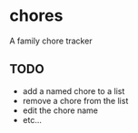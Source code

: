 # chores

A family chore tracker

## TODO

- add a named chore to a list
- remove a chore from the list
- edit the chore name
- etc...